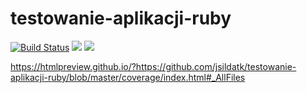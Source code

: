 # testowanie-aplikacji-ruby
[![Build Status](https://travis-ci.org/jsildatk/testowanie-aplikacji-ruby.svg?branch=master)](https://travis-ci.org/jsildatk/testowanie-aplikacji-ruby)
<a href="https://codeclimate.com/github/jsildatk/testowanie-aplikacji-ruby/maintainability"><img src="https://api.codeclimate.com/v1/badges/42865d30aafd1b0705f0/maintainability" /></a>
<a href="https://codeclimate.com/github/jsildatk/testowanie-aplikacji-ruby/test_coverage"><img src="https://api.codeclimate.com/v1/badges/42865d30aafd1b0705f0/test_coverage" /></a>

https://htmlpreview.github.io/?https://github.com/jsildatk/testowanie-aplikacji-ruby/blob/master/coverage/index.html#_AllFiles
